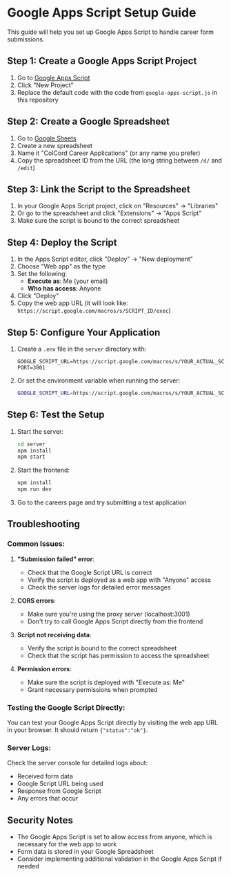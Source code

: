 # Google Apps Script Setup Guide

This guide will help you set up Google Apps Script to handle career form submissions.

## Step 1: Create a Google Apps Script Project

1. Go to [Google Apps Script](https://script.google.com/)
2. Click "New Project"
3. Replace the default code with the code from `google-apps-script.js` in this repository

## Step 2: Create a Google Spreadsheet

1. Go to [Google Sheets](https://sheets.google.com/)
2. Create a new spreadsheet
3. Name it "ColCord Career Applications" (or any name you prefer)
4. Copy the spreadsheet ID from the URL (the long string between `/d/` and `/edit`)

## Step 3: Link the Script to the Spreadsheet

1. In your Google Apps Script project, click on "Resources" → "Libraries"
2. Or go to the spreadsheet and click "Extensions" → "Apps Script"
3. Make sure the script is bound to the correct spreadsheet

## Step 4: Deploy the Script

1. In the Apps Script editor, click "Deploy" → "New deployment"
2. Choose "Web app" as the type
3. Set the following:
   - **Execute as**: Me (your email)
   - **Who has access**: Anyone
4. Click "Deploy"
5. Copy the web app URL (it will look like: `https://script.google.com/macros/s/SCRIPT_ID/exec`)

## Step 5: Configure Your Application

1. Create a `.env` file in the `server` directory with:
   ```
   GOOGLE_SCRIPT_URL=https://script.google.com/macros/s/YOUR_ACTUAL_SCRIPT_ID/exec
   PORT=3001
   ```

2. Or set the environment variable when running the server:
   ```bash
   GOOGLE_SCRIPT_URL=https://script.google.com/macros/s/YOUR_ACTUAL_SCRIPT_ID/exec npm start
   ```

## Step 6: Test the Setup

1. Start the server:
   ```bash
   cd server
   npm install
   npm start
   ```

2. Start the frontend:
   ```bash
   npm install
   npm run dev
   ```

3. Go to the careers page and try submitting a test application

## Troubleshooting

### Common Issues:

1. **"Submission failed" error**: 
   - Check that the Google Script URL is correct
   - Verify the script is deployed as a web app with "Anyone" access
   - Check the server logs for detailed error messages

2. **CORS errors**:
   - Make sure you're using the proxy server (localhost:3001)
   - Don't try to call Google Apps Script directly from the frontend

3. **Script not receiving data**:
   - Verify the script is bound to the correct spreadsheet
   - Check that the script has permission to access the spreadsheet

4. **Permission errors**:
   - Make sure the script is deployed with "Execute as: Me"
   - Grant necessary permissions when prompted

### Testing the Google Script Directly:

You can test your Google Apps Script directly by visiting the web app URL in your browser. It should return `{"status":"ok"}`.

### Server Logs:

Check the server console for detailed logs about:
- Received form data
- Google Script URL being used
- Response from Google Script
- Any errors that occur

## Security Notes

- The Google Apps Script is set to allow access from anyone, which is necessary for the web app to work
- Form data is stored in your Google Spreadsheet
- Consider implementing additional validation in the Google Apps Script if needed
